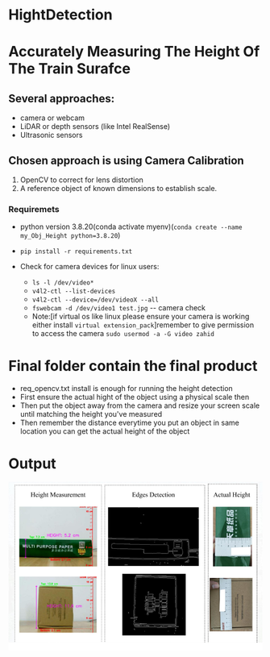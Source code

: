 # HightDetection


# Accurately Measuring The Height Of The Train Surafce

## Several approaches:
- camera or webcam
- LiDAR or depth sensors (like Intel RealSense)
- Ultrasonic sensors
## Chosen approach is using Camera Calibration
1.	OpenCV to correct for lens distortion
2.	A reference object of known dimensions to establish scale.

### Requiremets
- python version 3.8.20(conda activate myenv)(`conda create --name my_Obj_Height python=3.8.20`)
- `pip install -r requirements.txt`

- Check for camera devices for linux users:
    - ` ls -l /dev/video* `
    -    ```v4l2-ctl --list-devices```
    - ```v4l2-ctl --device=/dev/videoX --all```
    - `fswebcam -d /dev/video1 test.jpg` -- camera check
    - Note:[if virtual os like linux please ensure your camera is working either install `virtual extension_pack`]remember to give permission to access the camera `sudo usermod -a -G video zahid`
# Final folder contain the final product
- req_opencv.txt install is enough for running the height detection
- First ensure the actual hight of the object using a physical scale then 
- Then put the object away from the camera and resize your screen scale until matching the height you've measured
- Then remember the distance everytime you put an object in same location you can get the actual height of the  object
# Output
![Online Logo](res/image.png)